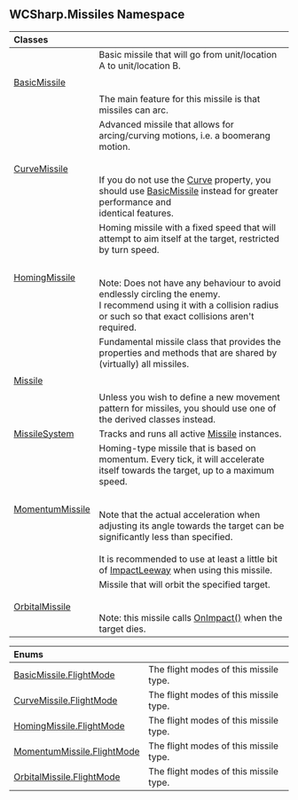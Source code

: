## WCSharp.Missiles Namespace

| Classes | |
| :--- | :--- |
| [BasicMissile](WCSharp.Missiles.BasicMissile.md 'WCSharp.Missiles.BasicMissile') | Basic missile that will go from unit/location A to unit/location B.<br/><br/><br/>The main feature for this missile is that missiles can arc. |
| [CurveMissile](WCSharp.Missiles.CurveMissile.md 'WCSharp.Missiles.CurveMissile') | Advanced missile that allows for arcing/curving motions, i.e. a boomerang motion.<br/><br/><br/>If you do not use the [Curve](WCSharp.Missiles.CurveMissile.Curve.md 'WCSharp.Missiles.CurveMissile.Curve') property, you should use [BasicMissile](WCSharp.Missiles.BasicMissile.md 'WCSharp.Missiles.BasicMissile') instead for greater performance and<br/>            identical features. |
| [HomingMissile](WCSharp.Missiles.HomingMissile.md 'WCSharp.Missiles.HomingMissile') | Homing missile with a fixed speed that will attempt to aim itself at the target, restricted by turn speed.<br/><br/><br/>Note: Does not have any behaviour to avoid endlessly circling the enemy.<br/>            I recommend using it with a collision radius or such so that exact collisions aren't required. |
| [Missile](WCSharp.Missiles.Missile.md 'WCSharp.Missiles.Missile') | Fundamental missile class that provides the properties and methods that are shared by (virtually) all missiles.<br/><br/><br/>Unless you wish to define a new movement pattern for missiles, you should use one of the derived classes instead. |
| [MissileSystem](WCSharp.Missiles.MissileSystem.md 'WCSharp.Missiles.MissileSystem') | Tracks and runs all active [Missile](WCSharp.Missiles.Missile.md 'WCSharp.Missiles.Missile') instances. |
| [MomentumMissile](WCSharp.Missiles.MomentumMissile.md 'WCSharp.Missiles.MomentumMissile') | Homing-type missile that is based on momentum. Every tick, it will accelerate itself towards the target, up to a maximum speed.<br/><br/><br/>Note that the actual acceleration when adjusting its angle towards the target can be significantly less than specified.<br/><br/>It is recommended to use at least a little bit of [ImpactLeeway](WCSharp.Missiles.Missile.ImpactLeeway.md 'WCSharp.Missiles.Missile.ImpactLeeway') when using this missile. |
| [OrbitalMissile](WCSharp.Missiles.OrbitalMissile.md 'WCSharp.Missiles.OrbitalMissile') | Missile that will orbit the specified target.<br/><br/><br/>Note: this missile calls [OnImpact()](WCSharp.Missiles.Missile.OnImpact().md 'WCSharp.Missiles.Missile.OnImpact()') when the target dies. |

| Enums | |
| :--- | :--- |
| [BasicMissile.FlightMode](WCSharp.Missiles.BasicMissile.FlightMode.md 'WCSharp.Missiles.BasicMissile.FlightMode') | The flight modes of this missile type. |
| [CurveMissile.FlightMode](WCSharp.Missiles.CurveMissile.FlightMode.md 'WCSharp.Missiles.CurveMissile.FlightMode') | The flight modes of this missile type. |
| [HomingMissile.FlightMode](WCSharp.Missiles.HomingMissile.FlightMode.md 'WCSharp.Missiles.HomingMissile.FlightMode') | The flight modes of this missile type. |
| [MomentumMissile.FlightMode](WCSharp.Missiles.MomentumMissile.FlightMode.md 'WCSharp.Missiles.MomentumMissile.FlightMode') | The flight modes of this missile type. |
| [OrbitalMissile.FlightMode](WCSharp.Missiles.OrbitalMissile.FlightMode.md 'WCSharp.Missiles.OrbitalMissile.FlightMode') | The flight modes of this missile type. |
